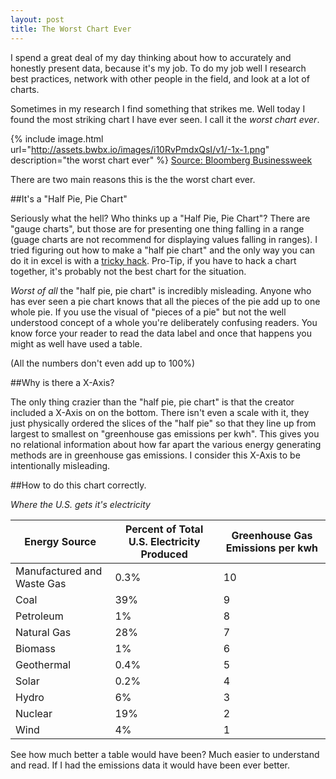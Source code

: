 ```yaml
---
layout: post
title: The Worst Chart Ever
---
```

I spend a great deal of my day thinking about how to accurately and honestly present data, because it's my job. To do my job well I research best practices, network with other people in the field, and look at a lot of charts.

Sometimes in my research I find something that strikes me. Well today I found the most striking chart I have ever seen. I call it the *worst chart ever*.

{% include image.html url="http://assets.bwbx.io/images/i10RvPmdxQsI/v1/-1x-1.png" description="the worst chart ever" %}
[Source: Bloomberg Businessweek](http://www.bloomberg.com/news/articles/2015-10-27/what-killed-america-s-climate-saving-nuclear-renaissance-)

There are two main reasons this is the the worst chart ever.

##It's a "Half Pie, Pie Chart"

Seriously what the hell? Who thinks up a "Half Pie, Pie Chart"? There are "gauge charts", but those are for presenting one thing falling in a range (guage charts are not recommend for displaying values falling in ranges). I tried figuring out how to make a "half pie chart" and the only way you can do it in excel is with a [tricky hack](http://www.extendoffice.com/documents/excel/2016-excel-half-pie-chart.html). Pro-Tip, if you have to hack a chart together, it's probably not the best chart for the situation.

*Worst of all* the "half pie, pie chart" is incredibly misleading. Anyone who has ever seen a pie chart knows that all the pieces of the pie add up to one whole pie. If you use the visual of "pieces of a pie" but not the well understood concept of a whole you're deliberately confusing readers. You know force your reader to read the data label and once that happens you might as well have used a table.

(All the numbers don't even add up to 100%)

##Why is there a X-Axis?

The only thing crazier than the "half pie, pie chart" is that the creator included a X-Axis on on the bottom. There isn't even a scale with it, they just physically ordered the slices of the "half pie" so that they line up from largest to smallest on "greenhouse gas emissions per kwh". This gives you no relational information about how far apart the various energy generating methods are in greenhouse gas emissions. I consider this X-Axis to be intentionally misleading.

##How to do this chart correctly.

*Where the U.S. gets it's electricity*

|Energy Source|Percent of Total U.S. Electricity Produced|Greenhouse Gas Emissions per kwh|
|---|---|---|
| Manufactured and Waste Gas | 0.3% | 10|
| Coal | 39% | 9|
| Petroleum | 1% | 8|
|Natural Gas | 28% |7|
| Biomass | 1% |6|
| Geothermal | 0.4%|5|
| Solar |0.2%|4|
| Hydro | 6% |3|
| Nuclear | 19% |2|
| Wind | 4% |1|

See how much better a table would have been? Much easier to understand and read. If I had the emissions data it would have been ever better.
